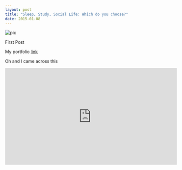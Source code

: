 ```yaml
---
layout: post
title: "Sleep, Study, Social Life: Which do you choose?"
date: 2015-01-08
---
```



![pic][]
 
First Post

My portfolio [link][] 

Oh and I came across this
<center>
<iframe width="560" height="315" src="https://www.youtube.com/embed/x3vr6u9yjJY" frameborder="0" allowfullscreen></iframe>

  [pic]: https://encrypted-tbn0.gstatic.com/images?q=tbn:ANd9GcQ8yxb9X57QJ58n0ZAAnC89F08lwgxnGQOKkPSjGwfitl6VK4wy9Q
  [link]: http://www.craftfortress.com/ 
